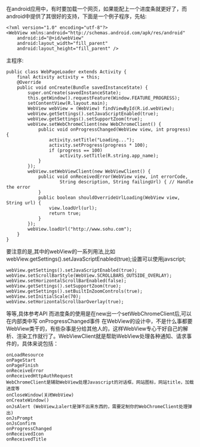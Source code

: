 在android应用中，有时要加载一个网页，如果能配上一个进度条就更好了，而android中提供了其很好的支持，下面是一个例子程序，先帖:
```  
<?xml version="1.0" encoding="utf-8"?>
<WebView xmlns:android="http://schemas.android.com/apk/res/android"
    android:id="@+id/webView"
    android:layout_width="fill_parent"
    android:layout_height="fill_parent" />
```
主程序:
```  
public class WebPageLoader extends Activity {
	final Activity activity = this;
	@Override
	public void onCreate(Bundle savedInstanceState) {
		super.onCreate(savedInstanceState);
		this.getWindow().requestFeature(Window.FEATURE_PROGRESS);
		setContentView(R.layout.main);
		WebView webView = (WebView) findViewById(R.id.webView);
		webView.getSettings().setJavaScriptEnabled(true);
		webView.getSettings().setSupportZoom(true);
		webView.setWebChromeClient(new WebChromeClient() {
			public void onProgressChanged(WebView view, int progress) {
				activity.setTitle("Loading...");
				activity.setProgress(progress * 100);
				if (progress == 100)
					activity.setTitle(R.string.app_name);
			}
		});
		webView.setWebViewClient(new WebViewClient() {
			public void onReceivedError(WebView view, int errorCode,
					String description, String failingUrl) { // Handle the error
			}
			public boolean shouldOverrideUrlLoading(WebView view, String url) {
				view.loadUrl(url);
				return true;
			}
		});
		webView.loadUrl("http://www.sohu.com");
	}
}
```
要注意的是,其中的webView的一系列用法,比如 webView.getSettings().setJavaScriptEnabled(true);设置可以使用javscript; 
```  
webView.getSettings().setJavaScriptEnabled(true); 
webView.setScrollBarStyle(WebView.SCROLLBARS_OUTSIDE_OVERLAY); 
webView.setHorizontalScrollBarEnabled(false); 
webView.getSettings().setSupportZoom(true); 
webView.getSettings().setBuiltInZoomControls(true); 
webView.setInitialScale(70); 
webView.setHorizontalScrollbarOverlay(true);
```
等等,具体参考API 
而进度条的使用是在new出一个setWebChromeClient后,可以在内部类中写 
onProgressChanged事件 
在WebView的设计中，不是什么事都要WebView类干的，有些杂事是分给其他人的，这样WebView专心干好自己的解析、渲染工作就行了。WebViewClient就是帮助WebView处理各种通知、请求事件的，具体来说包括： 
```  
onLoadResource 
onPageStart 
onPageFinish 
onReceiveError 
onReceivedHttpAuthRequest 
WebChromeClient是辅助WebView处理Javascript的对话框，网站图标，网站title，加载进度等 
onCloseWindow(关闭WebView) 
onCreateWindow() 
onJsAlert (WebView上alert是弹不出来东西的，需要定制你的WebChromeClient处理弹出) 
onJsPrompt 
onJsConfirm 
onProgressChanged 
onReceivedIcon 
onReceivedTitle 
```